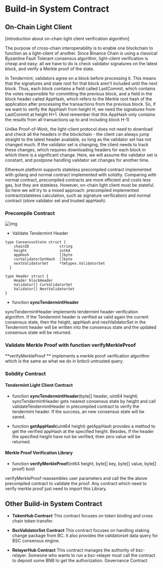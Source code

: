 # Build-in System Contract
## On-Chain Light Client 
[introduction about on-chain light client verification algorithm]

The purpose of cross-chain interoperability is to enable one blockchain to function as a light-client of another. Since Binance Chain is using a classical Byzantine Fault Tolerant consensus algorithm, light-client verification is cheap and easy: all we have to do is check validator signatures on the latest block, and verify a Merkle proof of the state.

In Tendermint, validators agree on a block before processing it. This means that the signatures and state root for that block aren't included until the next block. Thus, each block contains a field called LastCommit, which contains the votes responsible for committing the previous block, and a field in the block header called AppHash, which refers to the Merkle root hash of the application after processing the transactions from the previous block. So, if we want to verify the AppHash from height H, we need the signatures from LastCommit at height H+1. (And remember that this AppHash only contains the results from all transactions up to and including block H-1)

Unlike Proof-of-Work, the light-client protocol does not need to download and check all the headers in the blockchain - the client can always jump straight to the latest header available, so long as the validator set has not changed much. If the validator set is changing, the client needs to track these changes, which requires downloading headers for each block in which there is a significant change. Here, we will assume the validator set is constant, and postpone handling validator set changes for another time.

Ethereum platform supports stateless precompiled contract implemented with golang and normal contract implemented with solidity. Comparing with normal contract, precompiled contracts are more efficient and costs less gas, but they are stateless. However, on-chain light client must be stateful. So here we will try to a mixed approach: precompiled implemented contract(stateless calculation, such as signature verification) and normal contract (store validator set and trusted appHash).

### Precompile Contract

![img](https://lh5.googleusercontent.com/NgjBCXKChSKMrFWWWF2DGWLu32h_SAivQZabZqaiD68JOuynFDG7U5FHPwj6VXlMCwYpX6tWBqRtIAhJmP6bt9Htes5bxJQTw6dHD5R6n_P2BCB04Yh-ZAnzJm-aD8fydBYr2V88)

* Validate Tendermint Header
```golang
type ConsensusState struct {
    chainID              string
    height               int64
    appHash              []byte
    curValidatorSetHash  []byte
    nextValidatorSet     *tmtypes.ValidatorSet
  }

type Header struct {
    Header blockHeader
    Validator[] CurValidatorSet
    Validator[] NextValidatorSet
}
```
* function **syncTendermintHeader**

syncTendermintHeader implements tendermint header verification algorithm. If the Tendermint header is verified as valid again the current consensus state, then the height, appHash and nextValidatorSet in the Tendermint header will be written into the consensus state and the updated consensus state will be returned.

### Validate Merkle Proof with function verifyMerkleProof

**verifyMerkleProof ** implements a merkle proof verification algorithm which is the same as what we do in bnbcli untrusted query.

### Solidity Contract

#### Tendermint Light Client Contract

* function **syncTendermintHeader**(byte[] header, uint64 height)
syncTendermintHeader gets nearest consensus state by height and call validateTendermintHeader in precompiled contract to verify the tendermint header. If the success, an new consensus state will be saved.

* function **getAppHash**(uint64 height)
getAppHash provides a method to get the verified appHash at the specified height. Besides, If the header the specified height have not be verified, then zero value will be returned.

#### Merkle Proof Verification Library

* function **verifyMerkleProof**(int64 height, byte[] key, byte[] value, byte[] proof) bool

verifyMerkleProof reassembles user parameters and call the the above precompiled contract to validate the proof. Any contract which need to verify merkle proof just need to import this Library.

## Other Build-in System Contract
* **TokenHub Contract**
This contract focuses on token binding and cross chain token transfer.

* **BscValidatorSet Contract**
This contract focuses on handling staking change package from BC. It also provides the validatorset data query for BSC consensus engine.

* **RelayerHub Contract**
This contract manages the authority of bsc-relayer. Someone who wants to run a bsc-relayer must call the contract to deposit some BNB to get the authorization.
Governance Contract


